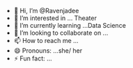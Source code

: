 - 👋 Hi, I’m @Ravenjadee
- 👀 I’m interested in ... Theater
- 🌱 I’m currently learning ...Data Science
- 💞️ I’m looking to collaborate on ...
- 📫 How to reach me ...
- 😄 Pronouns: ...she/ her
- ⚡ Fun fact: ...

<!---
Ravenjadee/Ravenjadee is a ✨ special ✨ repository because its `README.md` (this file) appears on your GitHub profile.
You can click the Preview link to take a look at your changes.
--->
